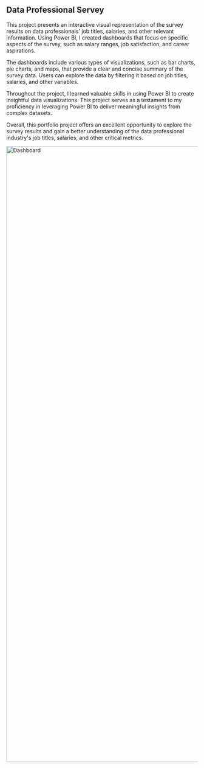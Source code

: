 ## Data Professional Servey 

This project presents an interactive visual representation of the survey results on data professionals' job titles, salaries, and other relevant information. Using Power BI, I created dashboards that focus on specific aspects of the survey, such as salary ranges, job satisfaction, and career aspirations.

The dashboards include various types of visualizations, such as bar charts, pie charts, and maps, that provide a clear and concise summary of the survey data. Users can explore the data by filtering it based on job titles, salaries, and other variables.

Throughout the project, I learned valuable skills in using Power BI to create insightful data visualizations. This project serves as a testament to my proficiency in leveraging Power BI to deliver meaningful insights from complex datasets.

Overall, this portfolio project offers an excellent opportunity to explore the survey results and gain a better understanding of the data professional industry's job titles, salaries, and other critical metrics.

<img width="1619" alt="Dashboard" src="https://user-images.githubusercontent.com/51711008/230623701-b05e0708-05b6-4708-b5ba-c0fd6c7c1a16.PNG">
